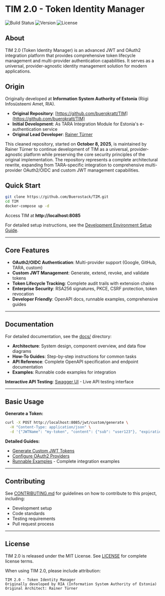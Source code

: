 # TIM 2.0 - Token Identity Manager

![Build Status](https://img.shields.io/badge/build-passing-brightgreen) ![Version](https://img.shields.io/badge/version-2.0-blue) ![License](https://img.shields.io/badge/license-MIT-green)

## About

TIM 2.0 (Token Identity Manager) is an advanced JWT and OAuth2 integration platform that provides comprehensive token lifecycle management and multi-provider authentication capabilities. It serves as a universal, provider-agnostic identity management solution for modern applications.

## Origin

Originally developed at **Information System Authority of Estonia** (Riigi Infosüsteemi Amet, RIA).

- **Original Repository**: [https://github.com/buerokratt/TIM](https://github.com/buerokratt/TIM)
- **Initial Development**: As TARA Integration Module for Estonia's e-authentication service
- **Original Lead Developer**: [Rainer Türner](https://www.linkedin.com/in/rainer-t%C3%BCrner-058b80b8/)

This cleaned repository, started on **October 8, 2025**, is maintained by Rainer Türner to continue development of TIM as a universal, provider-agnostic platform while preserving the core security principles of the original implementation. The repository represents a complete architectural rewrite, expanding from TARA-specific integration to comprehensive multi-provider OAuth2/OIDC and custom JWT management capabilities.


## Quick Start

```bash
git clone https://github.com/Buerostack/TIM.git
cd TIM
docker-compose up -d
```

Access TIM at **http://localhost:8085**

For detailed setup instructions, see the [Development Environment Setup Guide](docs/how-to/setup-development-environment.md).

---

## Core Features

- **OAuth2/OIDC Authentication**: Multi-provider support (Google, GitHub, TARA, custom)
- **Custom JWT Management**: Generate, extend, revoke, and validate tokens
- **Token Lifecycle Tracking**: Complete audit trails with extension chains
- **Enterprise Security**: RSA256 signatures, PKCE, CSRF protection, token revocation
- **Developer Friendly**: OpenAPI docs, runnable examples, comprehensive guides

---

## Documentation

For detailed documentation, see the [docs/](docs/) directory:

- **Architecture**: System design, component overview, and data flow diagrams
- **How-To Guides**: Step-by-step instructions for common tasks
- **API Reference**: Complete OpenAPI specification and endpoint documentation
- **Examples**: Runnable code examples for integration

**Interactive API Testing**: [Swagger UI](http://localhost:8085) - Live API testing interface

---

## Basic Usage

**Generate a Token:**
```bash
curl -X POST http://localhost:8085/jwt/custom/generate \
  -H "Content-Type: application/json" \
  -d '{"JWTName": "my-token", "content": {"sub": "user123"}, "expirationInMinutes": 60}'
```

**Detailed Guides:**
- [Generate Custom JWT Tokens](docs/how-to/generate-custom-jwt.md)
- [Configure OAuth2 Providers](docs/how-to/configure-oauth2-provider.md)
- [Runnable Examples](examples/) - Complete integration examples

---

## Contributing

See [CONTRIBUTING.md](CONTRIBUTING.md) for guidelines on how to contribute to this project, including:
- Development setup
- Code standards
- Testing requirements
- Pull request process

---

## License

TIM 2.0 is released under the MIT License. See [LICENSE](LICENSE) for complete license terms.

When using TIM 2.0, please include attribution:
```
TIM 2.0 - Token Identity Manager
Originally developed by RIA (Information System Authority of Estonia)
Original Architect: Rainer Türner
```